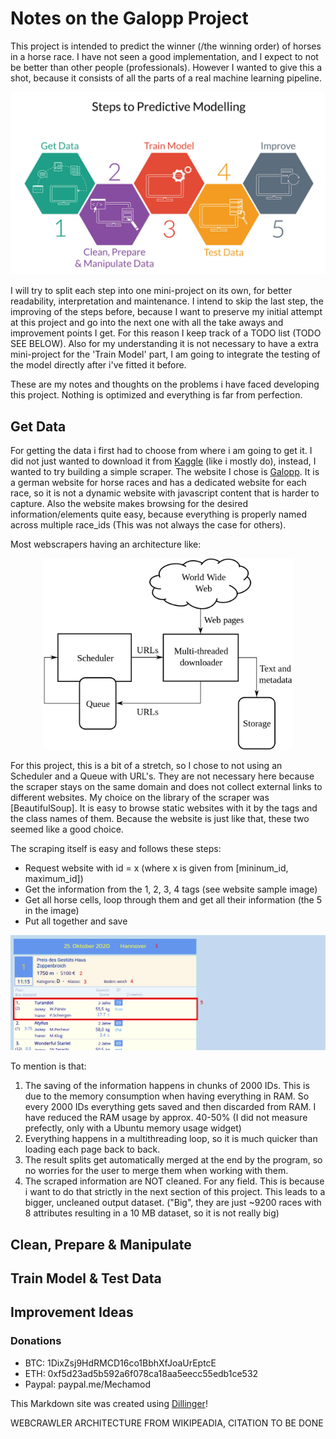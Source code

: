 # Notes on the Galopp Project

This project is intended to predict the winner (/the winning order) of horses in a horse race. I have not seen a good implementation, and I expect to not be better than other people (professionals). However I wanted to give this a shot, because it consists of all the parts of a real machine learning pipeline.

<p align="center"><img src="Project-Steps.jpg" width="600"></p>

I will try to split each step into one mini-project on its own, for better readability, interpretation and maintenance. I intend to skip the last step, the improving of the steps before, because I want to preserve my initial attempt at this project and go into the next one with all the take aways and improvement points I get. For this reason I keep track of a TODO list (TODO SEE BELOW). Also for my understanding it is not necessary to have a extra mini-project for the 'Train Model' part, I am going to integrate the testing of the model directly after i've fitted it before.

These are my notes and thoughts on the problems i have faced developing this project. Nothing is optimized and everything is far from perfection.

## Get Data

For getting the data i first had to choose from where i am going to get it. I did not just wanted to download it from [Kaggle] (like i mostly do), instead, I wanted to try building a simple scraper. The website I chose is [Galopp]. It is a german website for horse races and has a dedicated website for each race, so it is not a dynamic website with javascript content that is harder to capture. Also the website makes browsing for the desired information/elements quite easy, because everything is properly named across multiple race_ids (This was not always the case for others).

Most webscrapers having an architecture like:
<p align="center"><img src="1280px-WebCrawlerArchitecture.svg.png" width="400"></p>
For this project, this is a bit of a stretch, so I chose to not using an Scheduler and a Queue with URL's. They are not necessary here because the scraper stays on the same domain and  does not collect external links to different websites. My choice on the library of the scraper was [BeautifulSoup]. It is easy to browse static websites with it by the tags and the class names of them. Because the website is just like that, these two seemed like a good choice.

The scraping itself is easy and follows these steps:
- Request website with id = x (where x is given from [mininum_id, maximum_id])
- Get the information from the 1, 2, 3, 4 tags (see website sample image)
- Get all horse cells, loop through them and get all their information (the 5 in the image)
- Put all together and save

<p align="center"><img src="website.png" width="800"></p>

To mention is that:
1. The saving of the information happens in chunks of 2000 IDs. This is due to the memory consumption when having everything in RAM. So every 2000 IDs everything gets saved and then discarded from RAM. I have reduced the RAM usage by approx. 40-50% (I did not measure prefectly, only with a Ubuntu memory usage widget)
2. Everything happens in a multithreading loop, so it is much quicker than loading each page back to back.
3. The result splits get automatically merged at the end by the program, so no worries for the user to merge them when working with them.
4. The scraped information are NOT cleaned. For any field. This is because i want to do that strictly in the next section of this project. This leads to a bigger, uncleaned output dataset. ("Big", they are just ~9200 races with 8 attributes resulting in a 10 MB dataset, so it is not really big)

## Clean, Prepare & Manipulate

## Train Model & Test Data

## Improvement Ideas

### Donations

* BTC: 1DixZsj9HdRMCD16co1BbhXfJoaUrEptcE 
* ETH: 0xf5d23ad5b592a6f078ca18aa5eecc55edb1ce532
* Paypal: paypal.me/Mechamod




This Markdown site was created using [Dillinger]!

WEBCRAWLER ARCHITECTURE FROM WIKIPEADIA, CITATION TO BE DONE

[//]: # (These are reference links used in the body)
   [PyQt5]: <https://riverbankcomputing.com/software/pyqt/downloadr>
   [Galopp]: <https://www.galopp-statistik.de/>
   [BeutifulSoup]: <https://www.crummy.com/software/BeautifulSoup/>
   [Kaggle]: <https://www.kaggle.com/>
   [Dillinger]: <https://dillinger.io/>

